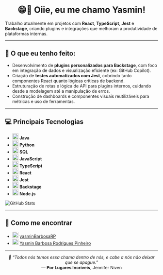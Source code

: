 <h1 align="center">😁👋 Oiie, eu me chamo Yasmin!</h1>

Trabalho atualmente em projetos com **React**, **TypeScript**, **Jest** e **Backstage**, criando plugins e integrações que melhoram a produtividade de plataformas internas.

---

## 📝 O que eu tenho feito:

- Desenvolvimento de **plugins personalizados para Backstage**, com foco em integração de dados e visualização eficiente (ex: GitHub Copilot).
- Criação de **testes automatizados com Jest**, cobrindo tanto componentes React quanto lógicas críticas de backend.
- Estruturação de rotas e lógica de API para plugins internos, cuidando desde a modelagem até a manipulação de erros.
- Construção de dashboards e componentes visuais reutilizáveis para métricas e uso de ferramentas.

---

## 💻 Principais Tecnologias

- <img src="https://cdn.jsdelivr.net/gh/devicons/devicon/icons/java/java-original.svg" width="20"/> **Java**
- <img src="https://cdn.jsdelivr.net/gh/devicons/devicon/icons/python/python-original.svg" width="20"/> **Python**
- <img src="https://cdn.jsdelivr.net/gh/devicons/devicon/icons/mysql/mysql-original.svg" width="20"/> **SQL**
- <img src="https://cdn.jsdelivr.net/gh/devicons/devicon/icons/javascript/javascript-original.svg" width="20"/> **JavaScript**
- <img src="https://cdn.jsdelivr.net/gh/devicons/devicon/icons/typescript/typescript-original.svg" width="20"/> **TypeScript**
- <img src="https://cdn.jsdelivr.net/gh/devicons/devicon/icons/react/react-original.svg" width="20"/> **React**
- <img src="https://cdn.jsdelivr.net/gh/devicons/devicon/icons/jest/jest-plain.svg" width="20"/> **Jest**
- <img src="https://avatars.githubusercontent.com/u/69843787?s=200&v=4" width="20"/> **Backstage**
- <img src="https://cdn.jsdelivr.net/gh/devicons/devicon/icons/nodejs/nodejs-original.svg" width="20"/> **Node.js**

![GitHub Stats](https://github-readme-stats.vercel.app/api?username=yasminBarbosaRP&show_icons=true&theme=rose_pine&hide_border=true)

---

## 💌 Como me encontrar

- <img src="https://cdn.jsdelivr.net/gh/devicons/devicon/icons/github/github-original.svg" width="20"/> <a href="https://github.com/yasminBarbosaRP">yasminBarbosaRP</a>
- <img src="https://cdn.jsdelivr.net/gh/devicons/devicon/icons/linkedin/linkedin-original.svg" width="20"/> <a href="https://www.linkedin.com/in/yasmin-barbosa-rodrigues-pinheiro-27a341301/">Yasmin Barbosa Rodrigues Pinheiro</a>

---

<p align="center"><em>💬 “Todos nós temos essa chama dentro de nós, e cabe a nós não deixar que se apague.”</em><br>— <strong>Por Lugares Incríveis</strong>, Jennifer Niven</p>
